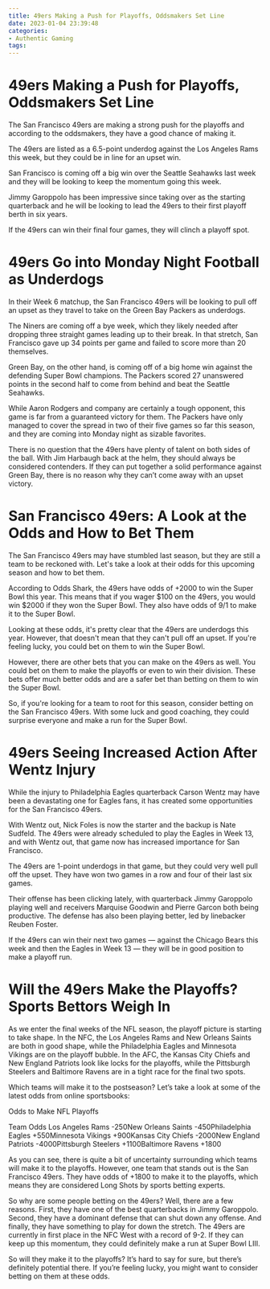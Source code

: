 ```yaml
---
title: 49ers Making a Push for Playoffs, Oddsmakers Set Line
date: 2023-01-04 23:39:48
categories:
- Authentic Gaming
tags:
---
```



#  49ers Making a Push for Playoffs, Oddsmakers Set Line

The San Francisco 49ers are making a strong push for the playoffs and according to the oddsmakers, they have a good chance of making it.

The 49ers are listed as a 6.5-point underdog against the Los Angeles Rams this week, but they could be in line for an upset win.

San Francisco is coming off a big win over the Seattle Seahawks last week and they will be looking to keep the momentum going this week.

Jimmy Garoppolo has been impressive since taking over as the starting quarterback and he will be looking to lead the 49ers to their first playoff berth in six years.

If the 49ers can win their final four games, they will clinch a playoff spot.

#  49ers Go into Monday Night Football as Underdogs

In their Week 6 matchup, the San Francisco 49ers will be looking to pull off an upset as they travel to take on the Green Bay Packers as underdogs.

The Niners are coming off a bye week, which they likely needed after dropping three straight games leading up to their break. In that stretch, San Francisco gave up 34 points per game and failed to score more than 20 themselves.

Green Bay, on the other hand, is coming off of a big home win against the defending Super Bowl champions. The Packers scored 27 unanswered points in the second half to come from behind and beat the Seattle Seahawks.

While Aaron Rodgers and company are certainly a tough opponent, this game is far from a guaranteed victory for them. The Packers have only managed to cover the spread in two of their five games so far this season, and they are coming into Monday night as sizable favorites.

There is no question that the 49ers have plenty of talent on both sides of the ball. With Jim Harbaugh back at the helm, they should always be considered contenders. If they can put together a solid performance against Green Bay, there is no reason why they can’t come away with an upset victory.

#  San Francisco 49ers: A Look at the Odds and How to Bet Them

The San Francisco 49ers may have stumbled last season, but they are still a team to be reckoned with. Let's take a look at their odds for this upcoming season and how to bet them.

According to Odds Shark, the 49ers have odds of +2000 to win the Super Bowl this year. This means that if you wager $100 on the 49ers, you would win $2000 if they won the Super Bowl. They also have odds of 9/1 to make it to the Super Bowl.

Looking at these odds, it's pretty clear that the 49ers are underdogs this year. However, that doesn't mean that they can't pull off an upset. If you're feeling lucky, you could bet on them to win the Super Bowl.

However, there are other bets that you can make on the 49ers as well. You could bet on them to make the playoffs or even to win their division. These bets offer much better odds and are a safer bet than betting on them to win the Super Bowl.

So, if you're looking for a team to root for this season, consider betting on the San Francisco 49ers. With some luck and good coaching, they could surprise everyone and make a run for the Super Bowl.

#  49ers Seeing Increased Action After Wentz Injury


While the injury to Philadelphia Eagles quarterback Carson Wentz may have been a devastating one for Eagles fans, it has created some opportunities for the San Francisco 49ers.

With Wentz out, Nick Foles is now the starter and the backup is Nate Sudfeld. The 49ers were already scheduled to play the Eagles in Week 13, and with Wentz out, that game now has increased importance for San Francisco.

The 49ers are 1-point underdogs in that game, but they could very well pull off the upset. They have won two games in a row and four of their last six games.

Their offense has been clicking lately, with quarterback Jimmy Garoppolo playing well and receivers Marquise Goodwin and Pierre Garcon both being productive. The defense has also been playing better, led by linebacker Reuben Foster.

If the 49ers can win their next two games — against the Chicago Bears this week and then the Eagles in Week 13 — they will be in good position to make a playoff run.

#  Will the 49ers Make the Playoffs? Sports Bettors Weigh In

As we enter the final weeks of the NFL season, the playoff picture is starting to take shape. In the NFC, the Los Angeles Rams and New Orleans Saints are both in good shape, while the Philadelphia Eagles and Minnesota Vikings are on the playoff bubble. In the AFC, the Kansas City Chiefs and New England Patriots look like locks for the playoffs, while the Pittsburgh Steelers and Baltimore Ravens are in a tight race for the final two spots.

Which teams will make it to the postseason? Let’s take a look at some of the latest odds from online sportsbooks:

Odds to Make NFL Playoffs

Team Odds
Los Angeles Rams -250New Orleans Saints -450Philadelphia Eagles +550Minnesota Vikings +900Kansas City Chiefs -2000New England Patriots -4000Pittsburgh Steelers +1100Baltimore Ravens +1800

As you can see, there is quite a bit of uncertainty surrounding which teams will make it to the playoffs. However, one team that stands out is the San Francisco 49ers. They have odds of +1800 to make it to the playoffs, which means they are considered Long Shots by sports betting experts.

So why are some people betting on the 49ers? Well, there are a few reasons. First, they have one of the best quarterbacks in Jimmy Garoppolo. Second, they have a dominant defense that can shut down any offense. And finally, they have something to play for down the stretch. The 49ers are currently in first place in the NFC West with a record of 9-2. If they can keep up this momentum, they could definitely make a run at Super Bowl LIII.

So will they make it to the playoffs? It’s hard to say for sure, but there’s definitely potential there. If you’re feeling lucky, you might want to consider betting on them at these odds.